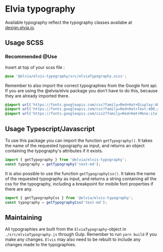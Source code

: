 # Elvia typography

Available typography reflect the typography classes availabe at
[design.elvia.io](https://design.elvia.io/brand/typography).

## Usage SCSS

### Recommended @Use

Insert at top of your scss file :<br>

```scss
@use '@elvia/elvis-typography/src/elviaTypography.scss';
```

Remember to also import the correct typographies from the Google font api. If you are using the @elvia/elvis
package you don't have to do this, because they are already imported there.

```scss
@import url('https://fonts.googleapis.com/css?family=Red+Hat+Display:400,400i,500,700,900&display=swap');
@import url('https://fonts.googleapis.com/css?family=Red+Hat+Text:400,400i,500,600,700&display=swap');
@import url('https://fonts.googleapis.com/css2?family=Red+Hat+Mono:ital,wght@0,400;0,500;1,400&display=swap');
```

## Usage Typescript/Javascript

To use this package you can import the function `getTypography()`. It takes the name of the requested
typography as input, and returns an object containing the typography's attributes if it exists.

```js
import { getTypography } from '@elvia/elvis-typography';
const typography = getTypography('text-md');
```

It is also possible to use the function `getTypographyCss()`. It takes the name of the requested typography as
input, and returns a string containing all the css for the typography, including a breakpoint for mobile font
properties if there are any.

```js
import { getTypographyCss } from '@elvia/elvis-typography';
const typography = getTypographyCss('text-md');
```

## Maintaining

All typographies are built from the `ElviaTypography`-object in `./src/elviaTypography.js` through Gulp.
Remember to run `yarn build` if you make any changes. `Elvis` may also need to be rebuilt to include any
changes made to the typographies.

